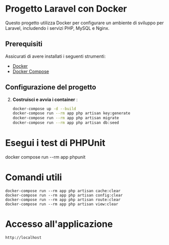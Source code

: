 # Progetto Laravel con Docker

Questo progetto utilizza Docker per configurare un ambiente di sviluppo per Laravel, includendo i servizi PHP, MySQL e Nginx.

## Prerequisiti

Assicurati di avere installati i seguenti strumenti:

- [Docker](https://docs.docker.com/get-docker/)
- [Docker Compose](https://docs.docker.com/compose/install/)

## Configurazione del progetto

2. **Costruisci e avvia i container** :

   ```bash
   docker-compose up -d --build
   docker-compose run --rm app php artisan key:generate
   docker-compose run --rm app php artisan migrate
   docker-compose run --rm app php artisan db:seed


# Esegui i test di PHPUnit
docker compose run --rm app phpunit

# Comandi utili

    docker-compose run --rm app php artisan cache:clear
    docker-compose run --rm app php artisan config:clear
    docker-compose run --rm app php artisan route:clear
    docker-compose run --rm app php artisan view:clear

# Accesso all'applicazione

    http://localhost